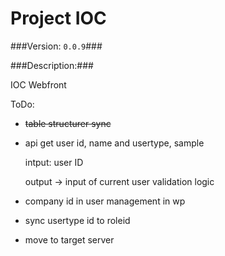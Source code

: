 Project IOC
===============

###Version: `0.0.9`###

###Description:###


IOC Webfront


ToDo:
* ~~table structurer sync~~
* api get user id, name and usertype, sample

  intput: user ID

  output -> input of current user validation logic
* company id in user management in wp
* sync usertype id to roleid
* move to target server
